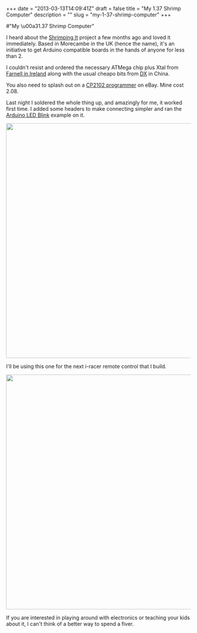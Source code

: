 +++
date = "2013-03-13T14:09:41Z"
draft = false
title = "My 1.37 Shrimp Computer"
description = ""
slug = "my-1-37-shrimp-computer"
+++

#"My \u00a31.37 Shrimp Computer"

I heard about the <a href="http://shrimping.it">Shrimping It</a> project a few months ago and loved it immediately. Based in Morecambe in the UK (hence the name), it's an initiative to get Arduino compatible boards in the hands of anyone for less than 2.

I couldn't resist and ordered the necessary ATMega chip plus Xtal from <a href="http://ie.farnell.com/">Farnell in Ireland</a> along with the usual cheapo bits from <a href="http://dx.com">DX</a> in China.

You also need to splash out on a <a href="http://www.ebay.co.uk/itm/USB-to-UART-TTL-6PIN-Module-Converter-buildin-in-CP2102-/250893154137?pt=UK_BOI_Electrical_Components_Supplies_ET&amp;hash=item3a6a65b759">CP2102 programmer</a> on eBay. Mine cost 2.08.

Last night I soldered the whole thing up, and amazingly for me, it worked first time. I added some headers to make connecting simpler and ran the <a href="http://arduino.cc/en/Tutorial/blink">Arduino LED Blink</a> example on it.

<img class="alignnone" src="https://lh3.googleusercontent.com/-WcgyPAEoWPk/UUA0g7AhEiI/AAAAAAAAk1M/kbsrJRnoszo/s855/IMG_20130313_073845.jpg" alt="" width="855" height="641" />

I'll be using this one for the next i-racer remote control that I build.

<img class="alignnone" src="https://lh6.googleusercontent.com/-dsJBNXyr_1o/UUA0gxxczeI/AAAAAAAAk1Q/2iIQdv_y_2w/s855/IMG_20130313_073902.jpg" alt="" width="855" height="641" />

If you are interested in playing around with electronics or teaching your kids about it, I can't think of a better way to spend a fiver.